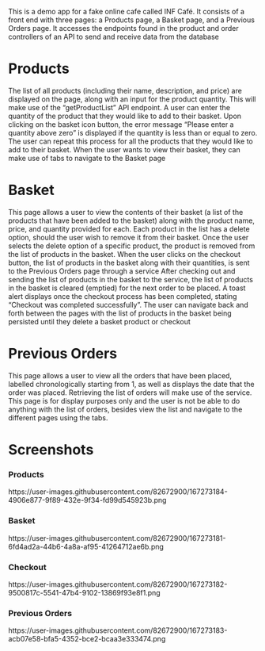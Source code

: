 This is a demo app for a fake online cafe called INF Café. It consists of a front end with three pages: a Products page, a Basket page, and a Previous Orders
page. It accesses the endpoints found in the product and order controllers of an API to send and receive data from the database
<h1>Products</h1>
The list of all products (including their name, description, and price) are displayed on the page, along with an input for the product quantity. 
This will make use of the “getProductList” API endpoint.
A user can enter the quantity of the product that they would like to add to their basket. Upon
clicking on the basket icon button, the error message “Please enter a quantity above zero” is
displayed if the quantity is less than or equal to zero.
The user can repeat this process for all the products that they would like to add to their
basket.
When the user wants to view their basket, they can make use of tabs to navigate to the Basket
page
<h1>Basket</h1>
This page allows a user to view the contents of their basket (a list of the products that have been
added to the basket) along with the product name, price, and quantity provided for each.
Each product in the list has a delete option, should the user wish to remove it from their basket.
Once the user selects the delete option of a specific product, the product is removed from the
list of products in the basket.
When the user clicks on the checkout button, the list of products in the basket along with their quantities,
is sent to the Previous Orders page through a service
After checking out and sending the list of products in the basket to the service, the
list of products in the basket is cleared (emptied) for the next order to be placed.
A toast alert displays once the checkout process has been completed, stating “Checkout was
completed successfully”.
The user can navigate back and forth between the pages with the list of products
in the basket being persisted until they delete a basket product or checkout
<h1>Previous Orders</h1>
This page allows a user to view all the orders that have been placed, labelled chronologically starting
from 1, as well as displays the date that the order was placed.
Retrieving the list of orders will make use of the service.
This page is for display purposes only and the user is not be able to do anything with the list of
orders, besides view the list and navigate to the different pages using the tabs.
<h1>Screenshots</h1>
<h3>Products</h3>
https://user-images.githubusercontent.com/82672900/167273184-4906e877-9f89-432e-9f34-fd99d545923b.png
<h3>Basket</h3>
https://user-images.githubusercontent.com/82672900/167273181-6fd4ad2a-44b6-4a8a-af95-41264712ae6b.png
<h3>Checkout</h3>
https://user-images.githubusercontent.com/82672900/167273182-9500817c-5541-47b4-9102-13869f93e8f1.png
<h3>Previous Orders</h3>
https://user-images.githubusercontent.com/82672900/167273183-acb07e58-bfa5-4352-bce2-bcaa3e333474.png


